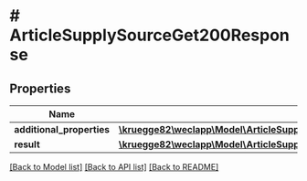 # # ArticleSupplySourceGet200Response

## Properties

Name | Type | Description | Notes
------------ | ------------- | ------------- | -------------
**additional_properties** | [**\kruegge82\weclapp\Model\ArticleSupplySourceGet200ResponseAdditionalProperties**](ArticleSupplySourceGet200ResponseAdditionalProperties.md) |  | [optional]
**result** | [**\kruegge82\weclapp\Model\ArticleSupplySource[]**](ArticleSupplySource.md) |  | [optional]

[[Back to Model list]](../../README.md#models) [[Back to API list]](../../README.md#endpoints) [[Back to README]](../../README.md)

